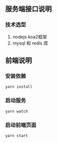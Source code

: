## 服务端接口说明
### 技术选型
1. nodejs koa2框架
2. mysql 和 redis 库

## 前端说明
### 安装依赖
```shell script  
yarn install
```
### 启动服务
```shell script  
yarn watch
```
### 启动前端页面
```shell script  
yarn start
```
